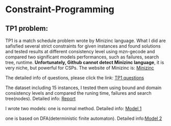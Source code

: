 # Constraint-Programming
## TP1 problem:
TP1 is a match schedule problem wrote by Minizinc language. What I did are safisfied several strict constraints for given instances and found solutions and tested results at different consistency level using mzn-gecode and compared two significant models performances, such as failures, search tree, runtime. **Unfortunately, Github cannot detect Minizinc language**, it is very niche, but powerful for CSPs. The website of Minizinc is: [Minizinc](http://www.minizinc.org/)

The detailed info of questions, please click the link: [TP1 questions](https://github.com/jinglingxing/Constraint-Programming/blob/master/TP1_Minizinc/tp1.pdf)

The dataset including 15 instances, I tested them using bound and domain consistency levels and compared the runing time, failures and search tree(nodes). Detailed info: [Report](https://github.com/jinglingxing/Constraint-Programming/blob/master/TP1_Minizinc/constraint-programming-tp1.pdf)

I wrote two models: one is normal method. Detailed info: [Model 1](https://github.com/jinglingxing/Constraint-Programming/blob/master/TP1_Minizinc/TP1_INF6101_1.mzn)

one is based on DFA(deterministic finite automaton). Detailed info:[Model 2](https://github.com/jinglingxing/Constraint-Programming/blob/master/TP1_Minizinc/TP1_INF6101_2.mzn)
